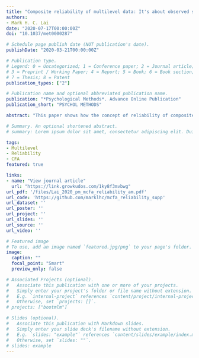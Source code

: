 ```yaml
---
title: "Composite reliability of multilevel data: It's about observed scores and construct meanings"
authors:
- Mark H. C. Lai
date: "2020-07-17T00:00:00Z"
doi: "10.1037/met0000287"

# Schedule page publish date (NOT publication's date).
publishDate: "2020-03-21T00:00:00Z"

# Publication type.
# Legend: 0 = Uncategorized; 1 = Conference paper; 2 = Journal article;
# 3 = Preprint / Working Paper; 4 = Report; 5 = Book; 6 = Book section;
# 7 = Thesis; 8 = Patent
publication_types: ["2"]

# Publication name and optional abbreviated publication name.
publication: "*Psychological Methods*. Advance Online Publication"
publication_short: "PSYCHOL METHODS"

abstract: "This paper shows how the concept of reliability of composite scores, as defined in classical test theory, can be extended to the context of multilevel modeling. In particular, it discusses the contributions and limitations of the various level-specific reliability indices proposed by Geldhof, Preacher, and Zyphur (2014), denoted as $\\tilde \\omega^b$ and $\\tilde \\omega^w$ (and also $\\tilde \\alpha^b$ and $\\tilde \\alpha^w$). One major limitation of those indices is that they are quantities for latent, unobserved level-specific composite scores, and are not suitable for observed composites at different levels. As illustrated using simulated data in this paper, $\\tilde \\omega^b$ can drastically overestimate the true reliability of between-level composite scores (i.e., observed cluster means). Another limitation is that the development of those indices did not consider the recent conceptual development on construct meanings in multilevel modeling (Stapleton & Johnson, 2019; Stapleton, Yang, & Hancock, 2016). To address the second limitation, this paper defines reliability indices ($\\omega^{2l}$, $\\omega^b$, $\\omega^w$, $\\alpha^{2l}$, $\\alpha^b$, $\\alpha^w$) for three types of multilevel observed composite scores measuring various multilevel constructs: individual, configural, shared, and within-cluster. The paper also shows how researchers can obtain sample point and interval estimates using the derived formulas and the provided R and Mplus code. In addition, a large-scale national data set was used to illustrate the proposed methods for estimating reliability for the three types of multilevel composite scores, and practical recommendations on when different indices should be reported are provided. "

# Summary. An optional shortened abstract.
# summary: Lorem ipsum dolor sit amet, consectetur adipiscing elit. Duis posuere tellus ac convallis placerat. Proin tincidunt magna sed ex sollicitudin condimentum.

tags:
- Multilevel
- Reliability
- CFA
featured: true

links:
- name: "View journal article"
  url: "https://link.growkudos.com/1ky8f3mvbwg"
url_pdf: '/files/Lai_2020_pm_mcfa_reliability_am.pdf'
url_code: 'https://github.com/marklhc/mcfa_reliability_supp'
url_dataset: ''
url_poster: ''
url_project: ''
url_slides: ''
url_source: ''
url_video: ''

# Featured image
# To use, add an image named `featured.jpg/png` to your page's folder. 
image:
  caption: ""
  focal_point: "Smart"
  preview_only: false

# Associated Projects (optional).
#   Associate this publication with one or more of your projects.
#   Simply enter your project's folder or file name without extension.
#   E.g. `internal-project` references `content/project/internal-project/index.md`.
#   Otherwise, set `projects: []`.
# projects: ["bootmlm"]

# Slides (optional).
#   Associate this publication with Markdown slides.
#   Simply enter your slide deck's filename without extension.
#   E.g. `slides: "example"` references `content/slides/example/index.md`.
#   Otherwise, set `slides: ""`.
# slides: example
---
```


<!--

Supplementary notes can be added here, including [code and math](https://sourcethemes.com/academic/docs/writing-markdown-latex/).

-->
